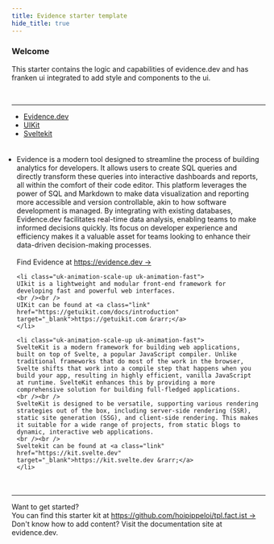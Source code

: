 ```yaml
---
title: Evidence starter template
hide_title: true
---
```


<div class="uk-card uk-card-secondary uk-card-body uk-width-1-@m uk-animation-slide-top-medium">
    <h3 class="uk-card-title">Welcome</h3>
    <p>This starter contains the logic and capabilities of evidence.dev and has franken ui integrated to add style and components to the ui.</p>
</div>
<br />

<hr class="uk-divider-icon">


<ul class="mt-8" uk-tab>
    <li><a href="#">Evidence.dev</a></li>
    <li><a href="#">UIKit</a></li>
    <li><a href="#">Sveltekit</a></li>
</ul>

<ul class="uk-switcher" style="padding:20px 10px;">
    <li>
    Evidence is a modern tool designed to streamline the process of building analytics for developers. It allows users to create SQL queries and directly transform these queries into interactive dashboards and reports, all within the comfort of their code editor. This platform leverages the power of SQL and Markdown to make data visualization and reporting more accessible and version controllable, akin to how software development is managed. By integrating with existing databases, Evidence.dev facilitates real-time data analysis, enabling teams to make informed decisions quickly. Its focus on developer experience and efficiency makes it a valuable asset for teams looking to enhance their data-driven decision-making processes. 
    <br /><br />
    Find Evidence at <a class="link" href="https://evidence.dev" target="_blank">https://evidence.dev &rarr;</a>
    </li>
    
    <li class="uk-animation-scale-up uk-animation-fast">
    UIkit is a lightweight and modular front-end framework for developing fast and powerful web interfaces.
    <br /><br />
    UIKit can be found at <a class="link" href="https://getuikit.com/docs/introduction" target="_blank">https://getuikit.com &rarr;</a>
    </li>
    
    <li class="uk-animation-scale-up uk-animation-fast">
    SvelteKit is a modern framework for building web applications, built on top of Svelte, a popular JavaScript compiler. Unlike traditional frameworks that do most of the work in the browser, Svelte shifts that work into a compile step that happens when you build your app, resulting in highly efficient, vanilla JavaScript at runtime. SvelteKit enhances this by providing a more comprehensive solution for building full-fledged applications.
    <br /><br />
    SvelteKit is designed to be versatile, supporting various rendering strategies out of the box, including server-side rendering (SSR), static site generation (SSG), and client-side rendering. This makes it suitable for a wide range of projects, from static blogs to dynamic, interactive web applications.
    <br /><br />
    Sveltekit can be found at <a class="link" href="https://kit.svelte.dev" target="_blank">https://kit.svelte.dev &rarr;</a>
    </li>
</ul>

<hr />

<div class="uk-alert uk-animation-slide-bottom-small">
    <div class="uk-alert-title">Want to get started?</div>
    <div class="uk-alert-description">
        You can find this starter kit at <a class="link" href="https://github.com/hoipippeloi/tpl.fact.ist" target="_blank">https://github.com/hoipippeloi/tpl.fact.ist &rarr;</a>
    </div>
</div>

<div class="uk-alert uk-alert-default uk-animation-slide-bottom-small uk-margin-top" uk-alert>
    <div>
        Don't know how to add content? Visit the documentation site at evidence.dev.
    </div>
</div>